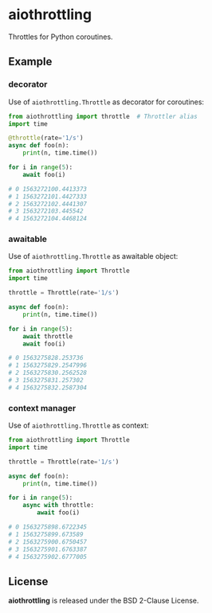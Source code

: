 # aiothrottling
Throttles for Python coroutines.

## Example

### decorator

Use of `aiothrottling.Throttle` as decorator for coroutines:

```python
from aiothrottling import throttle  # Throttler alias
import time

@throttle(rate='1/s')
async def foo(n):
    print(n, time.time())

for i in range(5):
    await foo(i)

# 0 1563272100.4413373
# 1 1563272101.4427333
# 2 1563272102.4441307
# 3 1563272103.445542
# 4 1563272104.4468124
```

### awaitable

Use of `aiothrottling.Throttle` as awaitable object:

```python
from aiothrottling import Throttle
import time

throttle = Throttle(rate='1/s')

async def foo(n):
    print(n, time.time())

for i in range(5):
    await throttle
    await foo(i)

# 0 1563275828.253736
# 1 1563275829.2547996
# 2 1563275830.2562528
# 3 1563275831.257302
# 4 1563275832.2587304
```

### context manager

Use of `aiothrottling.Throttle` as context:

```python
from aiothrottling import Throttle
import time

throttle = Throttle(rate='1/s')

async def foo(n):
    print(n, time.time())

for i in range(5):
    async with throttle:
        await foo(i)

# 0 1563275898.6722345
# 1 1563275899.673589
# 2 1563275900.6750457
# 3 1563275901.6763387
# 4 1563275902.6777005
```

## License

**aiothrottling** is released under the BSD 2-Clause License.
